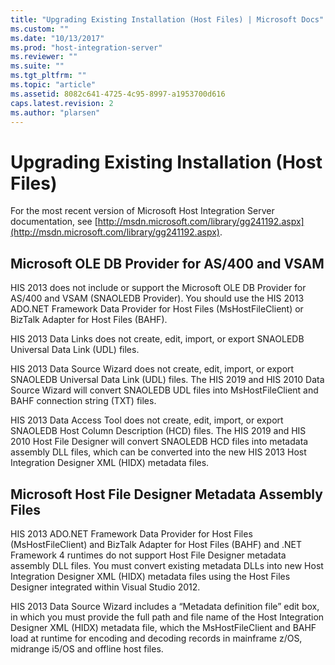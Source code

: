 ```yaml
---
title: "Upgrading Existing Installation (Host Files) | Microsoft Docs"
ms.custom: ""
ms.date: "10/13/2017"
ms.prod: "host-integration-server"
ms.reviewer: ""
ms.suite: ""
ms.tgt_pltfrm: ""
ms.topic: "article"
ms.assetid: 8082c641-4725-4c95-8997-a1953700d616
caps.latest.revision: 2
ms.author: "plarsen"
---
```

# Upgrading Existing Installation (Host Files)
For the most recent version of Microsoft Host Integration Server documentation, see [http://msdn.microsoft.com/library/gg241192.aspx](http://msdn.microsoft.com/library/gg241192.aspx).  
  
## Microsoft OLE DB Provider for AS/400 and VSAM  
 HIS 2013 does not include or support the Microsoft OLE DB Provider for AS/400 and VSAM (SNAOLEDB Provider). You should use the HIS 2013 ADO.NET Framework Data Provider for Host Files (MsHostFileClient) or BizTalk Adapter for Host Files (BAHF).  
  
 HIS 2013 Data Links does not create, edit, import, or export SNAOLEDB Universal Data Link (UDL) files.  
  
 HIS 2013 Data Source Wizard does not create, edit, import, or export SNAOLEDB Universal Data Link (UDL) files. The HIS 2019 and HIS 2010 Data Source Wizard will convert SNAOLEDB UDL files into MsHostFileClient and BAHF connection string (TXT) files.  
  
 HIS 2013 Data Access Tool does not create, edit, import, or export SNAOLEDB Host Column Description (HCD) files. The HIS 2019 and HIS 2010 Host File Designer will convert SNAOLEDB HCD files into metadata assembly DLL files, which can be converted into the new HIS 2013 Host Integration Designer XML (HIDX) metadata files.  
  
## Microsoft Host File Designer Metadata Assembly Files  
 HIS 2013 ADO.NET Framework Data Provider for Host Files (MsHostFileClient) and BizTalk Adapter for Host Files (BAHF) and .NET Framework 4 runtimes do not support Host File Designer metadata assembly DLL files. You must convert existing metadata DLLs into new Host Integration Designer XML (HIDX) metadata files using the Host Files Designer integrated within Visual Studio 2012.  
  
 HIS 2013 Data Source Wizard includes a “Metadata definition file” edit box, in which you must provide the full path and file name of the Host Integration Designer XML (HIDX) metadata file, which the MsHostFileClient and BAHF load at runtime for encoding and decoding records in mainframe z/OS, midrange i5/OS and offline host files.
